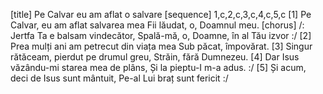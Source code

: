 [title] Pe Calvar eu am aflat o salvare
[sequence] 1,c,2,c,3,c,4,c,5,c
[1]
Pe Calvar, eu am aflat salvarea mea
Fii lăudat, o, Doamnul meu.
[chorus]
/: Jertfa Ta e balsam vindecător,
Spală-mă, o, Doamne, în al Tău izvor :/
[2]
Prea mulți ani am petrecut din viața mea
Sub păcat, împovărat.
[3]
Singur rătăceam, pierdut pe drumul greu,
Străin, fără Dumnezeu.
[4]
Dar Isus văzându-mi starea mea de plâns,
Și la pieptu-I m-a adus. :/
[5]
Și acum, deci de Isus sunt mântuit,
Pe-al Lui braț sunt fericit :/

